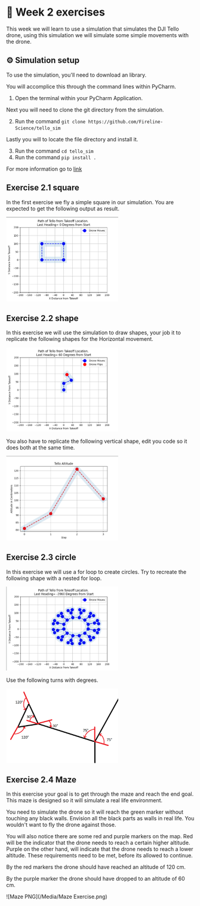# :pencil: Week 2 exercises 
This week we will learn to use a simulation that simulates the DJI Tello drone, using this simulation we will simulate some simple movements with the drone. 

## :gear: Simulation setup
To use the simulation, you'll need to download an library.

You will accomplice this through the command lines within PyCharm.

1. Open the terminal within your PyCharm Application.

Next you will need to clone the git directory from the simulation.

2. Run the command  `git clone https://github.com/Fireline-Science/tello_sim`

Lastly you will to locate the file directory and install it.

3. Run the command `cd tello_sim`
4. Run the command `pip install .`

For more information go to [link](https://github.com/Fireline-Science/tello_sim)

## Exercise 2.1 square
In the first exercise we fly a simple square in our simulation. 
You are expected to get the following output as result.

<img src="/Media/Exercise%202.1%20Week%202.png" width="300"/>

## Exercise 2.2 shape
In this exercise we will use the simulation to draw shapes, your job it to replicate the following shapes for the Horizontal movement.

<img src="/Media/horGraph.png" width="300"/>

You also have to replicate the following vertical shape, edit you code so it does both at the same time.

<img src="/Media/verGraph.png" width="300"/>

## Exercise 2.3 circle
In this exercise we will use a for loop to create circles. Try to recreate the following shape with a nested for loop.

<img src="/Media/LoopShape.png" width="300"/>

Use the following turns with degrees.

<img src="/Media/angle's.png" width="300"/>

## Exercise 2.4 Maze

In this exercise your goal is to get through the maze and reach the end goal. This maze is designed so it will simulate a real life environment.

You need to simulate the drone so it will reach the green marker without touching any black walls. Envision all the black parts as walls in real life. You wouldn't want to fly the drone against those.

You will also notice there are some red and purple markers on the map. Red will be the indicator that the drone needs to reach a certain higher altitude. Purple on the other hand, will indicate that the drone needs to reach a lower altitude. These requirements need to be met, before its allowed to continue.

By the red markers the drone should have reached an altitude of 120 cm.

By the purple marker the drone should have dropped to an altitude of 60 cm.

![Maze PNG](/Media/Maze Exercise.png)
